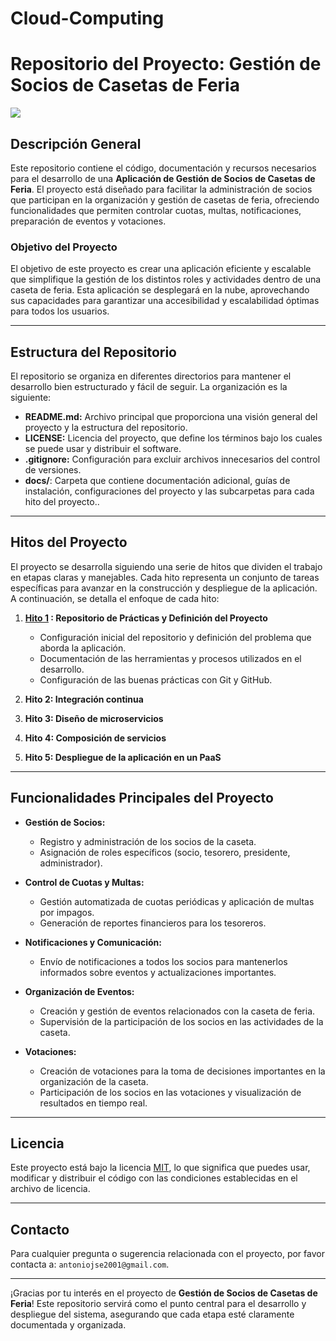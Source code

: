 # Cloud-Computing

# Repositorio del Proyecto: Gestión de Socios de Casetas de Feria

![](https://github.com/tosito1/Cloud-Computing/tree/main/docs/img/logo.jpg)

## Descripción General

Este repositorio contiene el código, documentación y recursos necesarios para el desarrollo de una **Aplicación de Gestión de Socios de Casetas de Feria**. El proyecto está diseñado para facilitar la administración de socios que participan en la organización y gestión de casetas de feria, ofreciendo funcionalidades que permiten controlar cuotas, multas, notificaciones, preparación de eventos y votaciones.

### Objetivo del Proyecto

El objetivo de este proyecto es crear una aplicación eficiente y escalable que simplifique la gestión de los distintos roles y actividades dentro de una caseta de feria. Esta aplicación se desplegará en la nube, aprovechando sus capacidades para garantizar una accesibilidad y escalabilidad óptimas para todos los usuarios.

---

## Estructura del Repositorio

El repositorio se organiza en diferentes directorios para mantener el desarrollo bien estructurado y fácil de seguir. La organización es la siguiente:

- **README.md:** Archivo principal que proporciona una visión general del proyecto y la estructura del repositorio.
- **LICENSE:** Licencia del proyecto, que define los términos bajo los cuales se puede usar y distribuir el software.
- **.gitignore:** Configuración para excluir archivos innecesarios del control de versiones.
- **docs/**: Carpeta que contiene documentación adicional, guías de instalación, configuraciones del proyecto y las subcarpetas para cada hito del proyecto..

---

## Hitos del Proyecto

El proyecto se desarrolla siguiendo una serie de hitos que dividen el trabajo en etapas claras y manejables. Cada hito representa un conjunto de tareas específicas para avanzar en la construcción y despliegue de la aplicación. A continuación, se detalla el enfoque de cada hito:

1. **[Hito 1](docs/Hitos/Hito1/Hito1.md) : Repositorio de Prácticas y Definición del Proyecto**
   - Configuración inicial del repositorio y definición del problema que aborda la aplicación.
   - Documentación de las herramientas y procesos utilizados en el desarrollo.
   - Configuración de las buenas prácticas con Git y GitHub.

2. **Hito 2: Integración continua**
   
3. **Hito 3: Diseño de microservicios**
   
4. **Hito 4: Composición de servicios**

5. **Hito 5: Despliegue de la aplicación en un PaaS**

---

## Funcionalidades Principales del Proyecto

- **Gestión de Socios:**
  - Registro y administración de los socios de la caseta.
  - Asignación de roles específicos (socio, tesorero, presidente, administrador).

- **Control de Cuotas y Multas:**
  - Gestión automatizada de cuotas periódicas y aplicación de multas por impagos.
  - Generación de reportes financieros para los tesoreros.

- **Notificaciones y Comunicación:**
  - Envío de notificaciones a todos los socios para mantenerlos informados sobre eventos y actualizaciones importantes.

- **Organización de Eventos:**
  - Creación y gestión de eventos relacionados con la caseta de feria.
  - Supervisión de la participación de los socios en las actividades de la caseta.

- **Votaciones:**
  - Creación de votaciones para la toma de decisiones importantes en la organización de la caseta.
  - Participación de los socios en las votaciones y visualización de resultados en tiempo real.

---

## Licencia

Este proyecto está bajo la licencia [MIT](./LICENSE), lo que significa que puedes usar, modificar y distribuir el código con las condiciones establecidas en el archivo de licencia.

---

## Contacto

Para cualquier pregunta o sugerencia relacionada con el proyecto, por favor contacta a: `antoniojse2001@gmail.com`.

---

¡Gracias por tu interés en el proyecto de **Gestión de Socios de Casetas de Feria**! Este repositorio servirá como el punto central para el desarrollo y despliegue del sistema, asegurando que cada etapa esté claramente documentada y organizada.
